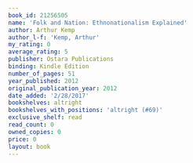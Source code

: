 ```yaml
---
book_id: 21256505
name: 'Folk and Nation: Ethnonationalism Explained'
author: Arthur Kemp
author_l-f: 'Kemp, Arthur'
my_rating: 0
average_rating: 5
publisher: Ostara Publications
binding: Kindle Edition
number_of_pages: 51
year_published: 2012
original_publication_year: 2012
date_added: '2/28/2017'
bookshelves: altright
bookshelves_with_positions: 'altright (#69)'
exclusive_shelf: read
read_count: 0
owned_copies: 0
price: 0
layout: book
---
```

